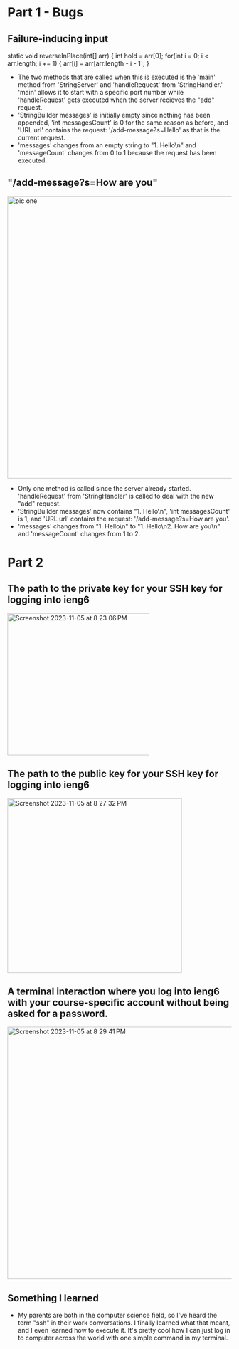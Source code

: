 # Part 1 - Bugs

## Failure-inducing input
  static void reverseInPlace(int[] arr) {
    int hold = arr[0];
    for(int i = 0; i < arr.length; i += 1) {
      arr[i] = arr[arr.length - i - 1];
    }
- The two methods that are called when this is executed is the 'main' method from 'StringServer' and 'handleRequest' from 'StringHandler.' 'main' allows it to start with a specific port number while 'handleRequest' gets executed when the server recieves the "add" request.
- 'StringBuilder messages' is initially empty since nothing has been appended, 'int messagesCount' is 0 for the same reason as before, and 'URL url' contains the request: '/add-message?s=Hello' as that is the current request. 
- 'messages' changes from an empty string to "1. Hello\n" and 'messageCount' changes from 0 to 1 because the request has been executed.

## "/add-message?s=How are you"
<img width="634" alt="pic one" src="https://github.com/vssb4214/cse15l-lab-reports/assets/147002913/5b361262-6e4a-42b9-a206-c058593334f9">

- Only one method is called since the server already started. 'handleRequest' from 'StringHandler' is called to deal with the new "add" request. 
- 'StringBuilder messages' now contains "1. Hello\n", 'int messagesCount' is 1, and 'URL url' contains the request: '/add-message?s=How are you'.
- 'messages' changes from "1. Hello\n" to "1. Hello\n2. How are you\n" and 'messageCount' changes from 1 to 2.

# Part 2
## The path to the private key for your SSH key for logging into ieng6
<img width="319" alt="Screenshot 2023-11-05 at 8 23 06 PM" src="https://github.com/vssb4214/cse15l-lab-reports/assets/147002913/eeb83f95-da1f-4cdc-8c21-fe625b70a82d">

## The path to the public key for your SSH key for logging into ieng6
<img width="392" alt="Screenshot 2023-11-05 at 8 27 32 PM" src="https://github.com/vssb4214/cse15l-lab-reports/assets/147002913/a21523b2-b7e7-4c70-bc2d-9344431a6190">

## A terminal interaction where you log into ieng6 with your course-specific account without being asked for a password.
<img width="567" alt="Screenshot 2023-11-05 at 8 29 41 PM" src="https://github.com/vssb4214/cse15l-lab-reports/assets/147002913/229f6b4d-cf3a-47c8-bbad-bfe61836b313">

## Something I learned
- My parents are both in the computer science field, so I've heard the term "ssh" in their work conversations. I finally learned what that meant, and I even learned how to execute it. It's pretty cool how I can just log in to computer across the world with one simple command in my terminal. 




